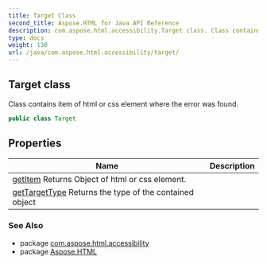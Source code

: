 ```yaml
---
title: Target Class
second_title: Aspose.HTML for Java API Reference
description: com.aspose.html.accessibility.Target class. Class contains item of html or css element where the error was found
type: docs
weight: 130
url: /java/com.aspose.html.accessibility/target/
---
```

## Target class

Class contains item of html or css element where the error was found.

```java
public class Target
```

## Properties

| Name | Description |
| --- | --- |
| [getItem](../../com.aspose.html.accessibility/target/item/) Returns Object of html or css element. |
| [getTargetType](../../com.aspose.html.accessibility/target/targettype/) Returns the type of the contained object |

### See Also

* package [com.aspose.html.accessibility](../../com.aspose.html.accessibility/)
* package [Aspose.HTML](../../)
